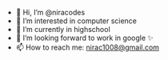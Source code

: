 - 👋 Hi, I’m @niracodes
- 👀 I’m interested in computer science
- 🌱 I’m currently in highschool
- 💞️ I’m looking forward to work in google ✨
- 📫 How to reach me: nirac1008@gmail.com

<!---
niracodes/niracodes is a ✨ special ✨ repository because its `README.md` (this file) appears on your GitHub profile.
You can click the Preview link to take a look at your changes.
--->

